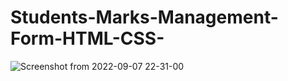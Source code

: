 # Students-Marks-Management-Form-HTML-CSS-
![Screenshot from 2022-09-07 22-31-00](https://user-images.githubusercontent.com/105768085/188942451-0292bd26-02ae-4433-9165-f9f02a6cdb5a.png)
